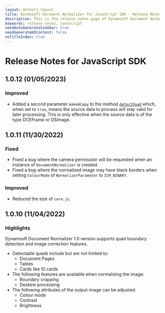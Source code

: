 ```yaml
---
layout: default-layout
title: Dynamsoft Document Normalizer for JavaScript SDK - Release Notes
description: This is the release notes page of Dynamsoft Document Normalizer for JavaScript SDK v1.0.0.
keywords: release notes, javascript
needAutoGenerateSidebar: true
needGenerateH3Content: false
noTitleIndex: true
---
```


# Release Notes for JavaScript SDK

## 1.0.12 (01/05/2023)

### Improved

* Added a second parameter `makeACopy` to the method [`detectQuad`](../api-reference/normalize.md#detectquad) which, when set to `true`, means the source data to process will stay valid for later processing. This is only effective when the source data is of the type DCEFrame or DSImage.

## 1.0.11 (11/30/2022)

### Fixed

* Fixed a bug where the camera permission will be requested when an instance of `DocumentNormalizer` is created.
* Fixed a bug where the normalized image may have black borders when setting `ColourMode` of `NormalizerParameter` to `ICM_BINARY`.

### Improved

* Reduced the size of `core.js`.

## 1.0.10 (11/04/2022)

### Highlights

Dynamsoft Document Normalizer 1.0 version supports quad boundary detection and image correction features.

- Detectable quads include but are not limited to:
  - Document Pages
  - Tables
  - Cards like ID cards
- The following features are available when normalizing the image:
  - Boundary cropping
  - Deskew processing
- The following attributes of the output image can be adjusted:
  - Colour mode
  - Contrast
  - Brightness

